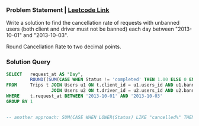 ### Problem Statement | [Leetcode Link](https://leetcode.com/problems/trips-and-users/)

Write a solution to find the cancellation rate of requests with unbanned users (both client and driver must not be banned) each day between "2013-10-01" and "2013-10-03". 

Round Cancellation Rate to two decimal points.


### Solution Query

```sql
SELECT   request_at AS "Day",
         ROUND((SUM(CASE WHEN Status != 'completed' THEN 1.00 ELSE 0 END) / COUNT(id)), 2) AS "Cancellation Rate"
FROM     Trips t JOIN Users u1 ON t.client_id = u1.users_id AND u1.banned = 'No'
                 JOIN Users u2 ON t.driver_id = u2.users_id AND u2.banned = 'No'
WHERE    t.request_at BETWEEN '2013-10-01' AND '2013-10-03'
GROUP BY 1


-- another approach: SUM(CASE WHEN LOWER(Status) LIKE "cancelled%" THEN 1.00 ELSE 0 END
```

